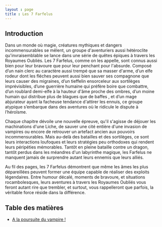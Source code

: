 ```yaml
---
layout : page
title : Les 7 Farfelus
---
```


## Introduction
Dans un monde où magie, créatures mythiques et dangers incommensurables se mêlent, un groupe d'aventuriers aussi hétéroclite qu'invraisemblable se lance dans une série de quêtes épiques à travers les Royaumes Oubliés. Les 7 Farfelus, comme on les appelle, sont connus aussi bien pour leur bravoure que pour leur penchant pour l'absurde. Composé d’un nain clerc au caractère aussi trempé que sa masser d'arme, d’un elfe rodeur dont les fléches peuvent aussi bien sauver ses compagnone que  leurs causer des migraines, d’un tieffelin ensorceleur aux sortilèges imprévisibles, d’une guerrière humaine  qui préfère boire que combattre, d’un roublard demi-elfe à la hauteur d'âme proche des ombres, d’un moine humain qui distribue plus de blagues que de baffes , et d’un mage abjurateur ayant la facheuse tendance d'attirer les ennuis, ce groupe atypique s’embarque dans des aventures où le ridicule le dispute à l’héroïsme.

Chaque chapitre dévoile une nouvelle épreuve, qu'il s'agisse de déjouer les machinations d'une Liche, de sauver une cité entière d'une invasion de vampires ou encore de retrouver un artefact ancien aux pouvoirs incommensurables. Mais au-delà des batailles et des sortilèges, ce sont leurs interactions loufoques et leurs stratégies peu orthodoxes qui rendent leurs péripéties mémorables. Tantôt en pleine bataille contre un dragon, tantôt perdus dans les méandres d'un labyrinthe magique, les Farfelus ne manquent jamais de surprendre autant leurs ennemis que leurs alliés.

Au fil des pages, les 7 Farfelus démontrent que même les âmes les plus dépareillées peuvent former une équipe capable de réaliser des exploits légendaires. Entre humour décalé, moments de bravoure, et situations rocambolesques, leurs aventures à travers les Royaumes Oubliés vous feront autant rire que trembler, et surtout, vous rappelleront que parfois, la véritable force réside dans la différence.


## Table des matières
 - [A la poursuite du vampire !](https://narcose973.github.io/histoires-dnd/Les7Farfelus/vampire)






